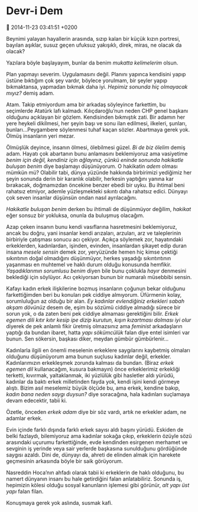 Devr-i Dem
==========

:date: 2014-11-23 03:41:51 +0200

Beynimi yalayan hayallerin arasında, sızıp kalan bir küçük kızın
portresi, bayılan aşıklar, susuz geçen ufuksuz yakışıklı, direk, miras,
ne olacak da olacak?

Yazılara böyle başlayayım, bunlar da benim *mukatta kelimelerim* olsun.

Plan yapmayı severim. Uygulamasını değil. Planını yapınca kendisini
yapıp üstüne bıktığım çok şey vardır, böylece yorulmam, bir şeyler yapıp
bıkmaktansa, yapmadan bıkmak daha iyi. *Hepimiz sonunda hiç olmayacak
mıyız?* demiş adam.

Atam. Takip etmiyordum ama bir arkadaş söyleyince farkettim, bu
seçimlerde Atatürk lafı kalmadı. Kılıçdaroğlu’nun neden CHP genel
başkanı olduğunu açıklayan bir gözlem. Kendisinden bıkmıştık zati. Bir
adamın her yere heykeli dikilmesi, her şeyin başı ve sonu ilan edilmesi,
ilkeleri, şunları, bunları…Peygambere söylenmesi tuhaf kaçan sözler.
Abartmaya gerek yok. Ölmüş insanların yeri mezar.

Ölmüşlük deyince, insanın ölmesi, ölebilmesi güzel. *Bi de biz ölelim*
demiş adam. Hayatı çok abartanın bunu anlamasını beklemiyoruz ama
vasiyetime *benim için değil, kendiniz için ağlayınız, çünkü eninde
sonunda hakikatle buluşan benim* diye başlamayı düşünüyorum. O hakikatin
*adem* olması mümkün mü? Olabilir tabi, dünya yüzünde hakkında
birbirimizi yediğimiz her şeyin sonunda derin bir karanlık olabilir,
herkesin yaptığını yanına kar bırakacak, doğmamızdan öncekine benzer
ebedi bir uyku. Bu ihtimal beni rahatsız etmiyor, ademle yüzleşmekteki
sıkıntı daha rahatsız edici. Dünyayı çok seven insanlar düşünsün ondan
nasıl ayrılacağını.

*Hakikatle buluşan benim* derken bu ihtimali de düşünmüyor değilim,
*hakikat* eğer sonsuz bir yokluksa, onunla da buluşmuş olacağım.

Azap çeken insanın bunu kendi vasıflarına hasretmesini beklemiyoruz,
ancak bu doğru, yani insanlar kendi arızaları, arzuları, arz ve
taleplerinin birbiriyle çatışması sonucu acı çekiyor. Açıkça söylemek
zor, hayatındaki erkeklerden, kadınlardan, işinden, evinden, insanlardan
şikayet edip duran insana *mesele sensin* demek zor, yeryüzünde hemen
hiç kimse çektiği sıkıntının doğal olmadığını düşünmüyor, herkes
yaşadığı sıkıntıntının yaşanması en muhtemel ve haklı durum olduğu
konusunda hemfikir. *Yaşadıklarımın sorumlusu benim* diyen bile bunu
çoklukla *hayır* denmesini beklediği için söylüyor. Acı çekiyorsan bunun
bir numaralı müsebbibi sensin.

Kafayı kadın erkek ilişkilerine bozmuş insanların çoğunun bekar olduğunu
farkettiğimden beri bu konuları pek ciddiye almıyorum. Üfürmenin kolay,
sorumluluğun az olduğu bir alan. *Ey kadınlar evlendiğiniz erkekleri
sabah akşam dövünüz* desem de, eşim bu sözümü ciddiye almadığı sürece
bir sorun yok, o da zaten beni pek ciddiye almaması gerektiğini bilir.
*Erkek egemen dili kıtır kıtır kesip ipe dizip kurutun, kışın kızartması
dolması iyi olur* diyerek de pek anlamlı fikir üretmiş olmazsınız ama
*feminist* arkadaşların yaptığı da bundan ibaret, hatta *yapı
sökümcülük* falan diye entel isimleri var bunun. Sen sökersin, başkası
diker, meydan gümbür gümbürlenir…

Kadınlarla ilgili en önemli meselenin erkeklere saygılarını kaybetmiş
olmaları olduğunu düşünüyorum ama bunun suçlusu kadınlar değil,
erkekler. Kadınlarımızın erkekleşmek zorunda kalması da bundan. (Biraz
*erkek egemen dil* kullanacağım, kusura bakmayın) önce erkeklerimiz
erkekliği terketti, kıvırmak, yaltaklanmak, iki yüzlülük gibi hasletler
aldı yürüdü, kadınlar da baktı erkek milletinden fayda yok, kendi işini
kendi görmeye alıştı. Bizim asıl meselemiz büyük ölçüde bu, ama erkek,
kendine bakıp, *kadın bana neden saygı duysun?* diye soracağına, hala
kadınları suçlamaya devam edecektir, tabii ki.

Özetle, önceden *erkek adam* diye bir söz vardı, artık ne erkekler adam,
ne adamlar erkek.

Evin içinde farklı dışında farklı erkek sayısı aldı başını yürüdü.
Eskiden de belki fazlaydı, bilemiyoruz ama kadınlar sokağa çıkıp,
erkeklerin özüyle sözü arasındaki uçurumu farkettiğinde, evde kendinden
esirgenen merhamet ve sevginin iş yerinde veya sair yerlerde başkasına
sunulduğunu gördüğünde saygısı azaldı. Dini de, dünyayı da, ahreti de
elinden almak için harekete geçmesinin arkasında böyle bir saik
görüyorum.

Nasreddin Hoca’nın ahfadı olarak tabii ki erkeklerin de haklı olduğunu,
bu namert dünyanın insanı bu hale getirdiğini falan anlatabiliriz.
Sonunda iş, hepimizin kölesi olduğu sosyal kanunların işlemesi gibi
görünür, *alt yapı üst yapı* falan filan.

Konuşmaya gerek yok aslında, susmak kafi.
